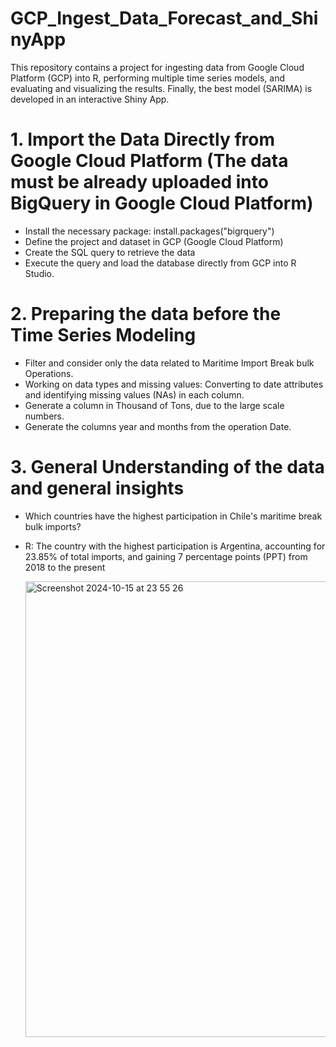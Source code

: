 # GCP_Ingest_Data_Forecast_and_ShinyApp
This repository contains a project for ingesting data from Google Cloud Platform (GCP) into R, performing multiple time series models, and evaluating and visualizing the results. Finally, the best model (SARIMA) is developed in an interactive Shiny App.

# 1. Import the Data Directly from Google Cloud Platform (The data must be already uploaded into BigQuery in Google Cloud Platform)
- Install the necessary package: install.packages("bigrquery")
- Define the project and dataset in GCP (Google Cloud Platform)
- Create the SQL query to retrieve the data
- Execute the query and load the database directly from GCP into R Studio.

# 2. Preparing the data before the Time Series Modeling
- Filter and consider only the data related to Maritime Import Break bulk Operations.
- Working on data types and missing values: Converting to date attributes and identifying missing values (NAs) in each column.
- Generate a column in Thousand of Tons, due to the large scale numbers.
- Generate the columns year and months from the operation Date.

# 3. General Understanding of the data and general insights

- Which countries have the highest participation in Chile's maritime break bulk imports?
- R: The country with the highest participation is Argentina, accounting for 23.85% of total imports, and gaining 7 percentage points (PPT) from 2018 to the present

    <img width="729" alt="Screenshot 2024-10-15 at 23 55 26" src="https://github.com/user-attachments/assets/a2bab8d9-77c1-4c3e-a11b-347fc5c34fc4">
